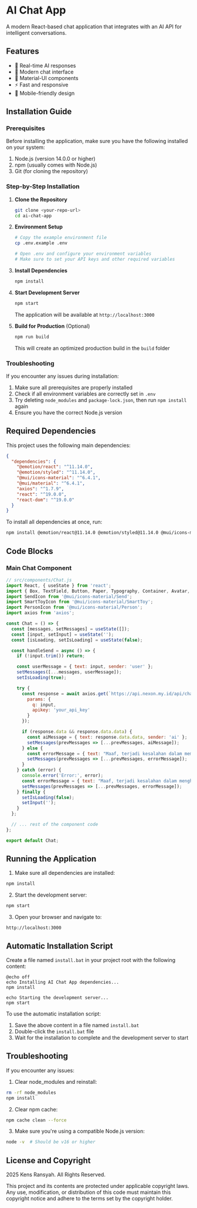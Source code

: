 # AI Chat App

A modern React-based chat application that integrates with an AI API for intelligent conversations.

## Features

- 🤖 Real-time AI responses
- 💬 Modern chat interface
- 🎨 Material-UI components
- ⚡ Fast and responsive
- 📱 Mobile-friendly design

## Installation Guide

### Prerequisites

Before installing the application, make sure you have the following installed on your system:

1. Node.js (version 14.0.0 or higher)
2. npm (usually comes with Node.js)
3. Git (for cloning the repository)

### Step-by-Step Installation

1. **Clone the Repository**
   ```bash
   git clone <your-repo-url>
   cd ai-chat-app
   ```

2. **Environment Setup**
   ```bash
   # Copy the example environment file
   cp .env.example .env
   
   # Open .env and configure your environment variables
   # Make sure to set your API keys and other required variables
   ```

3. **Install Dependencies**
   ```bash
   npm install
   ```

4. **Start Development Server**
   ```bash
   npm start
   ```
   The application will be available at `http://localhost:3000`

5. **Build for Production** (Optional)
   ```bash
   npm run build
   ```
   This will create an optimized production build in the `build` folder

### Troubleshooting

If you encounter any issues during installation:

1. Make sure all prerequisites are properly installed
2. Check if all environment variables are correctly set in `.env`
3. Try deleting `node_modules` and `package-lock.json`, then run `npm install` again
4. Ensure you have the correct Node.js version

## Required Dependencies

This project uses the following main dependencies:

```json
{
  "dependencies": {
    "@emotion/react": "^11.14.0",
    "@emotion/styled": "^11.14.0",
    "@mui/icons-material": "^6.4.1",
    "@mui/material": "^6.4.1",
    "axios": "^1.7.9",
    "react": "^19.0.0",
    "react-dom": "^19.0.0"
  }
}
```

To install all dependencies at once, run:

```bash
npm install @emotion/react@11.14.0 @emotion/styled@11.14.0 @mui/icons-material@6.4.1 @mui/material@6.4.1 axios@1.7.9 react@19.0.0 react-dom@19.0.0
```

## Code Blocks

### Main Chat Component

```jsx
// src/components/Chat.js
import React, { useState } from 'react';
import { Box, TextField, Button, Paper, Typography, Container, Avatar, IconButton, CircularProgress } from '@mui/material';
import SendIcon from '@mui/icons-material/Send';
import SmartToyIcon from '@mui/icons-material/SmartToy';
import PersonIcon from '@mui/icons-material/Person';
import axios from 'axios';

const Chat = () => {
  const [messages, setMessages] = useState([]);
  const [input, setInput] = useState('');
  const [isLoading, setIsLoading] = useState(false);

  const handleSend = async () => {
    if (!input.trim()) return;

    const userMessage = { text: input, sender: 'user' };
    setMessages([...messages, userMessage]);
    setIsLoading(true);

    try {
      const response = await axios.get(`https://api.nexon.my.id/api/chat-gpt`, {
        params: {
          q: input,
          apikey: 'your_api_key'
        }
      });

      if (response.data && response.data.data) {
        const aiMessage = { text: response.data.data, sender: 'ai' };
        setMessages(prevMessages => [...prevMessages, aiMessage]);
      } else {
        const errorMessage = { text: "Maaf, terjadi kesalahan dalam memproses pesan.", sender: 'ai' };
        setMessages(prevMessages => [...prevMessages, errorMessage]);
      }
    } catch (error) {
      console.error('Error:', error);
      const errorMessage = { text: "Maaf, terjadi kesalahan dalam menghubungi server.", sender: 'ai' };
      setMessages(prevMessages => [...prevMessages, errorMessage]);
    } finally {
      setIsLoading(false);
      setInput('');
    }
  };

  // ... rest of the component code
};

export default Chat;
```

## Running the Application

1. Make sure all dependencies are installed:
```bash
npm install
```

2. Start the development server:
```bash
npm start
```

3. Open your browser and navigate to:
```
http://localhost:3000
```

## Automatic Installation Script

Create a file named `install.bat` in your project root with the following content:

```batch
@echo off
echo Installing AI Chat App dependencies...
npm install

echo Starting the development server...
npm start
```

To use the automatic installation script:
1. Save the above content in a file named `install.bat`
2. Double-click the `install.bat` file
3. Wait for the installation to complete and the development server to start

## Troubleshooting

If you encounter any issues:

1. Clear node_modules and reinstall:
```bash
rm -rf node_modules
npm install
```

2. Clear npm cache:
```bash
npm cache clean --force
```

3. Make sure you're using a compatible Node.js version:
```bash
node -v  # Should be v16 or higher
```

## License and Copyright

 2025 Kens Ransyah. All Rights Reserved.

This project and its contents are protected under applicable copyright laws. Any use, modification, or distribution of this code must maintain this copyright notice and adhere to the terms set by the copyright holder.
